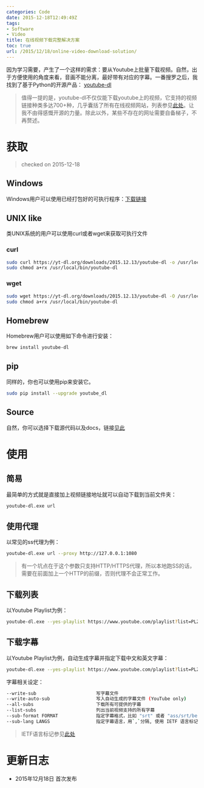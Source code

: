 ```yaml
---
categories: Code
date: 2015-12-18T12:49:49Z
tags:
- Software
- Video
title: 在线视频下载完整解决方案
toc: true
url: /2015/12/18/online-video-download-solution/
---
```


因为学习需要，产生了一个这样的需求：要从Youtube上批量下载视频。自然，出于方便使用的角度来看，音画不能分离，最好带有对应的字幕。一番搜罗之后，我找到了基于Python的开源产品： [youtube-dl](https://rg3.github.io/youtube-dl/)

> 值得一提的是，youtube-dl不仅仅能下载youtube上的视频，它支持的视频链接种类多达700+种，几乎囊括了所有在线视频网站，列表参见[此处](https://rg3.github.io/youtube-dl/supportedsites.html)。让我不由得感慨开源的力量。除此以外，某些不存在的网址需要自备梯子，不再赘述。

<!--more-->

# 获取

> checked on 2015-12-18

## Windows
Windows用户可以使用已经打包好的可执行程序：[下载链接](https://yt-dl.org/downloads/2015.12.13/youtube-dl.exe)

## UNIX like
类UNIX系统的用户可以使用curl或者wget来获取可执行文件

### curl
``` bash
sudo curl https://yt-dl.org/downloads/2015.12.13/youtube-dl -o /usr/local/bin/youtube-dl
sudo chmod a+rx /usr/local/bin/youtube-dl
```

### wget
``` bash
sudo wget https://yt-dl.org/downloads/2015.12.13/youtube-dl -O /usr/local/bin/youtube-dl
sudo chmod a+rx /usr/local/bin/youtube-dl
```

## Homebrew
Homebrew用户可以使用如下命令进行安装：
``` bash
brew install youtube-dl
```

## pip
同样的，你也可以使用pip来安装它。
``` bash
sudo pip install --upgrade youtube_dl
```

## Source
自然，你可以选择下载源代码以及docs，链接[见此](https://yt-dl.org/downloads/2015.12.13/youtube-dl-2015.12.13.tar.gz)

# 使用

## 简易
最简单的方式就是直接加上视频链接地址就可以自动下载到当前文件夹：
``` bash
youtube-dl.exe url
```

## 使用代理
以常见的ss代理为例：
``` bash
youtube-dl.exe url --proxy http://127.0.0.1:1080
```

> 有一个坑点在于这个参数只支持HTTP/HTTPS代理，所以本地跑SS的话，需要在前面加上一个HTTP的前缀，否则代理不会正常工作。

## 下载列表
以Youtube Playlist为例：
``` bash
youtube-dl.exe --yes-playlist https://www.youtube.com/playlist?list=PLZlv_N0_O1gZg3dTMetmsfm_s4lb4-Tg0 --proxy http://127.0.0.1:1080
```

## 下载字幕
以Youtube Playlist为例，自动生成字幕并指定下载中文和英文字幕：
``` bash
youtube-dl.exe --yes-playlist https://www.youtube.com/playlist?list=PLZlv_N0_O1gZg3dTMetmsfm_s4lb4-Tg0 --proxy http://127.0.0.1:1080 --write-auto-sub --sub-lang en,cn
```

字幕相关设定：
``` bash
--write-sub                      写字幕文件
--write-auto-sub                 写入自动生成的字幕文件 (YouTube only)
--all-subs                       下载所有可提供的字幕
--list-subs                      列出当前视频支持的所有字幕
--sub-format FORMAT              指定字幕格式，比如 "srt" 或者 "ass/srt/best"
--sub-lang LANGS                 指定字幕语言，用`,`分隔, 使用 IETF 语言标记，比如 'en,pt'
```

> IETF语言标记参见[此处](http://www.ietf.org/assignments/language-subtag-registry/language-subtag-registry)

# 更新日志
- 2015年12月18日 首次发布